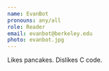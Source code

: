 ```yaml
---
name: EvanBot
pronouns: any/all
role: Reader
email: evanbot@berkeley.edu
photo: evanbot.jpg
---
```


Likes pancakes. Dislikes C code.